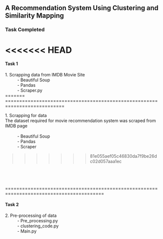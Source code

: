 ## A Recommendation System Using Clustering and Similarity Mapping

### Task Completed
<<<<<<< HEAD
=======================================================================================
#### Task 1

<dl>
<dt>1. Scrapping data from IMDB Movie Site</dt>
<dd>- Beautiful Soup</dd>
<dd>- Pandas</dd>
<dd>- Scraper.py</dd>
=======
===========================================================================

<dl>
<dt>1. Scrapping for data</dt>
The dataset required for movie recommendation system was scraped from IMDB page
<br></br>
<dd>- Beautiful Soup</dd>
<dd>- Pandas</dd>
<dd>- Scraper</dd>

>>>>>>> 81e055aef05c46830da7f9be26dc02d057aaa1ec
</dl>
<br></br>

###
=========================================================================================
#### Task 2
<dl>
<dt>2. Pre-processing of data</dt>
<dd>- Pre_processing.py</dd>
<dd>- clustering_code.py</dd>
<dd>- Main.py</dd>
</dl>